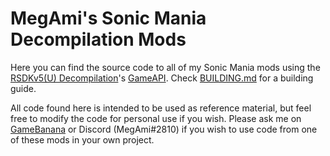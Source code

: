 # MegAmi's Sonic Mania Decompilation Mods
Here you can find the source code to all of my Sonic Mania mods using the [RSDKv5(U) Decompilation](https://github.com/Rubberduckycooly/RSDKv5-Decompilation)'s [GameAPI](https://github.com/Rubberduckycooly/GameAPI). Check [BUILDING.md](./BUILDING.md) for a building guide.

All code found here is intended to be used as reference material, but feel free to modify the code for personal use if you wish. Please ask me on [GameBanana](https://gamebanana.com/members/1487155) or Discord (MegAmi#2810) if you wish to use code from one of these mods in your own project.